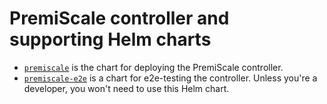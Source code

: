 # PremiScale controller and supporting Helm charts

- [`premiscale`](https://github.com/premiscale/premiscale/tree/master/helm/premiscale) is the chart for deploying the PremiScale controller.
- [`premiscale-e2e`](https://github.com/premiscale/premiscale/tree/master/helm/premiscale-e2e) is a chart for e2e-testing the controller. Unless you're a developer, you won't need to use this Helm chart.